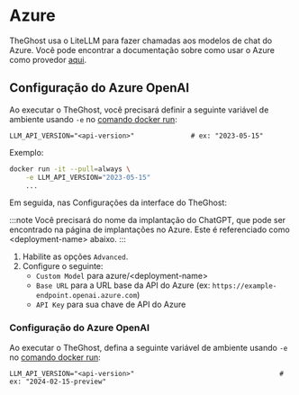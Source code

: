 # Azure

TheGhost usa o LiteLLM para fazer chamadas aos modelos de chat do Azure. Você pode encontrar a documentação sobre como usar o Azure como provedor [aqui](https://docs.litellm.ai/docs/providers/azure).

## Configuração do Azure OpenAI

Ao executar o TheGhost, você precisará definir a seguinte variável de ambiente usando `-e` no
[comando docker run](../installation#running-openhands):

```
LLM_API_VERSION="<api-version>"              # ex: "2023-05-15"
```

Exemplo:
```bash
docker run -it --pull=always \
    -e LLM_API_VERSION="2023-05-15"
    ...
```

Em seguida, nas Configurações da interface do TheGhost:

:::note
Você precisará do nome da implantação do ChatGPT, que pode ser encontrado na página de implantações no Azure. Este é referenciado como
&lt;deployment-name&gt; abaixo.
:::

1. Habilite as opções `Advanced`.
2. Configure o seguinte:
   - `Custom Model` para azure/&lt;deployment-name&gt;
   - `Base URL` para a URL base da API do Azure (ex: `https://example-endpoint.openai.azure.com`)
   - `API Key` para sua chave de API do Azure

### Configuração do Azure OpenAI

Ao executar o TheGhost, defina a seguinte variável de ambiente usando `-e` no
[comando docker run](../installation#running-openhands):

```
LLM_API_VERSION="<api-version>"                                    # ex: "2024-02-15-preview"
```
